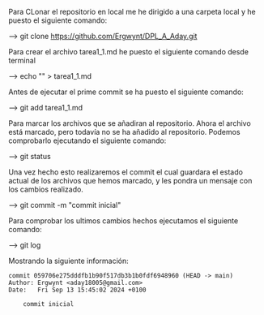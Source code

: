 Para CLonar el repositorio en local me he dirigido a una carpeta local y he puesto el siguiente comando: 

--> git clone https://github.com/Ergwynt/DPL_A_Aday.git

Para crear el archivo tarea1_1.md he puesto el siguiente comando desde terminal

--> echo "" > tarea1_1.md

Antes de ejecutar el prime commit se ha puesto el siguiente comando:

--> git add tarea1_1.md 

Para marcar los archivos que se añadiran al repositorio. Ahora el archivo está marcado, pero todavía no se ha añadido al repositorio. Podemos comprobarlo ejecutando el siguiente comando:

--> git status

Una vez hecho esto realizaremos el commit el cual guardara el estado actual de los archivos que hemos marcado, y les pondra un mensaje con los cambios realizado.

--> git commit -m "commit inicial"

Para comprobar los ultimos cambios hechos ejecutamos el siguiente comando:

-->  git log

Mostrando la siguiente información:

    commit 059706e275dddfb1b90f517db3b1b0fdf6948960 (HEAD -> main)
    Author: Ergwynt <aday18005@gmail.com>
    Date:   Fri Sep 13 15:45:02 2024 +0100

        commit inicial





